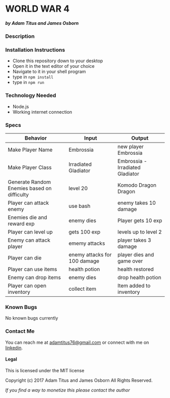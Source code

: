 # WORLD WAR 4
##### by Adam Titus and James Osborn

### Description

### Installation Instructions
* Clone this repository down to your desktop
* Open it in the text editor of your choice
* Navigate to it in your shell program
* type in `npm install`
* type in `npm run`

### Technology Needed
* Node.js
* Working internet connection

### Specs
|Behavior|Input|Output|
|-|-|-|
|Make Player Name|Embrossia|new player Embrossia|
|Make Player Class|Irradiated Gladiator|Embrossia - Irradiated Gladiator|
|Generate Random Enemies based on difficulty|level 20|Komodo Dragon Dragon|
|Player can attack enemy|use bash|enemy takes 10 damage|
|Enemies die and reward exp|enemy dies|Player gets 10 exp|
|Player can level up| gets 100 exp| levels up to level 2|
|Enemy can attack player| ememy attacks| player takes 3 damage|
|Player can die| enemy attacks for 100 damage| player dies and game over|
|Player can use items| health potion| health restored|
|Enemy can drop items| enemy dies| drop health potion|
|Player can open inventory| collect item| Item added to inventory|

### Known Bugs
No known bugs currently

### Contact Me
You can reach me at adamtitus76@gmail.com or connect with me on [linkedin](www.linkedin.com/in/adam-titus-06740b149).
#### Legal
This is licensed under the MIT license

Copyright (c) 2017 Adam Titus and James Osborn All Rights Reserved.

_If you find a way to monetize this please contact the author_
